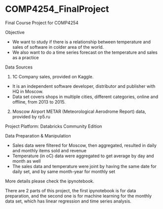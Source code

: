 # COMP4254_FinalProject
Final Course Project for COMP4254

Objective
- We want to study if there is a relationship between temperature and sales of software in colder area of the world.
- We also want to do a time series forecast on the temperature and sales as a practice

Data Sources
1) 1C Company sales, provided on Kaggle. 
- It is an independent software developer, distributor and publisher with HQ in Moscow. 
- Data set covers shops in multiple cities, different categories, online and offline, from 2013 to 2015.

2) Moscow Airport METAR (Meteorological Aerodrome Report) data, provided by rp5.ru  


Project Platform: Databricks Community Edition  


Data Preparation & Manipulation  

- Sales data were filtered for Moscow, then aggregated, resulted in daily and monthly items sold and revenue
- Temperature (in oC) data were aggregated to get average by day and month as well
- The sales data and temperature were joint by having the same date for daily set, and by same month-year for monthly set

More details please check the ipynotebook.  

There are 2 parts of this project, the first ipynotebook is for data preparation, and the second one is for machine learning for the monthly data set, which has linear regression and time series analysis.

